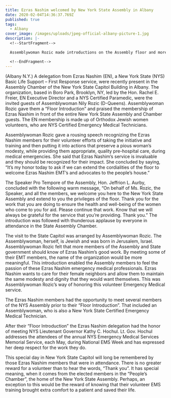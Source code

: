 ```yaml
---
title: Ezras Nashim welcomed by New York State Assembly in Albany
date: 2020-02-04T14:36:37.769Z
published: true
tags:
  - Albany
cover_image: /images/uploads/jpeg-official-albany-picture-1.jpg
description: |-
  <!--StartFragment-->

  Assemblywoman Rozic made introductions on the Assembly floor and more

  <!--EndFragment-->
---
```

<!--StartFragment-->

(Albany N.Y.) A delegation from Ezras Nashim (EN), a New York State (NYS) Basic Life Support – First Response service, were recently present in the Assembly Chamber of the New York State Capitol Building in Albany. The organization, based in Boro Park, Brooklyn, NY, led by the Hon. Rachel E. Freier, EN Executive Director and a NYS Certified Paramedic, were the invited guests of Assemblywoman Nily Rozic (D-Queens). Assemblywoman Rozic gave them a “Floor Introduction” and praised the membership of Ezras Nashim in front of the entire New York State Assembly and Chamber guests. The EN membership is made up of Orthodox Jewish women volunteers, who are NYS Certified Emergency Medical Technicians.

Assemblywoman Rozic gave a rousing speech recognizing the Ezras Nashim members for their volunteer efforts of taking the initiative and training and then putting it into actions that preserve a pious woman’s modesty, while providing them appropriate, quality pre-hospital care, during medical emergencies. She said that Ezras Nashim’s service is invaluable and they should be recognized for their impact. She concluded by saying, “It’s my honor today to ask if we can extend the cordialities of the floor to welcome Ezras Nashim EMT’s and advocates to the people’s house.”

The Speaker Pro Tempore of the Assembly, Hon. Jeffrion L. Aurby, concluded with the following warm message, “On behalf of Ms. Rozic, the Speaker, and all the members, we welcome you here to the New York State Assembly and extend to you the privileges of the floor. Thank you for the work that you are doing to ensure the health and well-being of the women who come to you for aid. Please continue that work. Know that we will always be grateful for the service that you’re providing. Thank you.” The introduction was followed with thunderous applause by everyone in attendance in the State Assembly Chamber.

The visit to the State Capitol was arranged by Assemblywoman Rozic. The Assemblywoman, herself, is Jewish and was born in Jerusalem, Israel. Assemblywoman Rozic felt that more members of the Assembly and State government should know of Ezras Nashim’s good work. By meeting some of their EMT members, the name of the organization would be more meaningful. This introduction enabled the Assembly members to feel the passion of these Ezras Nashim emergency medical professionals. Ezras Nashim wants to care for their female neighbors and allow them to maintain the same modesty and dignity that they would want themselves. This was Assemblywoman Rozic’s way of honoring this volunteer Emergency Medical service.

The Ezras Nashim members had the opportunity to meet several members of the NYS Assembly prior to their “Floor Introduction”. That included an Assemblywoman, who is also a New York State Certified Emergency Medical Technician.

After their “Floor Introduction” the Ezras Nashim delegation had the honor of meeting NYS Lieutenant Governor Kathy C. Hochul. Lt. Gov. Hochul addresses the attendees of the annual NYS Emergency Medical Services Memorial Service, each May, during National EMS Week and has expressed her deep respect for the work they do.

This special day in New York State Capitol will long be remembered by those Ezras Nashim members that were in attendance. There is no greater reward for a volunteer than to hear the words, “Thank you”. It has special meaning, when it comes from the elected members in the “People’s Chamber”, the home of the New York State Assembly. Perhaps, an exception to this would be the reward of knowing that their volunteer EMS training brought extra comfort to a patient and saved their life.

<!--EndFragment-->